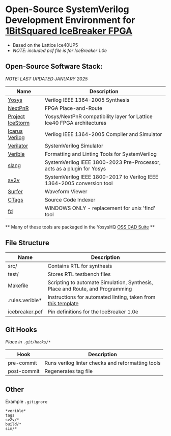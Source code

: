 # Open-Source SystemVerilog Development Environment for [1BitSquared IceBreaker FPGA](https://docs.icebreaker-fpga.org/)

- Based on the Lattice Ice40UP5
- *NOTE: included pcf file is for IceBreaker 1.0e*

## Open-Source Software Stack:

*NOTE: LAST UPDATED JANUARY 2025*

Name | Description
---  | ---
[Yosys](https://github.com/YosysHQ/yosys)                   | Verilog IEEE 1364-2005 Synthesis
[NextPnR](https://github.com/YosysHQ/nextpnr)               | FPGA Place-and-Route
[Project IceStorm](https://github.com/YosysHQ/icestorm)     | Yosys/NextPnR compatibility layer for Lattice Ice40 FPGA architectures
[Icarus Verilog](https://github.com/steveicarus/iverilog)   | Verilog IEEE 1364-2005 Compiler and Simulator
[Verilator](https://github.com/verilator/verilator)         | SystemVerilog Simulator
[Verible](https://github.com/chipsalliance/verible)         | Formatting and Linting Tools for SystemVerilog
[slang](https://github.com/MikePopoloski/slang)             | SystemVerilog IEEE 1800-2023 Pre-Processor, acts as a plugin for Yosys
[sv2v](https://github.com/zachjs/sv2v)                      | SystemVerilog IEEE 1800-2017 to Verilog IEEE 1364-2005 conversion tool
[Surfer](https://gitlab.com/surfer-project/surfer)          | Waveform Viewer
[CTags](https://ctags.io/)                                  | Source Code Indexer
[fd](https://github.com/sharkdp/fd)                         | WINDOWS ONLY - replacement for unix 'find' tool

** Many of these tools are packaged in the YosysHQ [OSS CAD Suite](https://github.com/YosysHQ/oss-cad-suite-build) **

## File Structure

Name | Description
---  | ---
src/            | Contains RTL for synthesis
test/           | Stores RTL testbench files
Makefile        | Scripting to automate Simulation, Synthesis, Place and Route, and Programming
.rules.verible* | Instructions for automated linting, taken from [this template](https://github.com/aGhandhii/systemverilog-auto-lint-format)
icebreaker.pcf  | Pin definitions for the IceBreaker 1.0e

## Git Hooks

*Place in `.git/hooks/*`*

Hook | Description
---  | ---
pre-commit  | Runs verilog linter checks and reformatting tools
post-commit | Regenerates tag file

## Other

Example `.gitignore`

```
*verible*
tags
sv2v/*
build/*
sim/*
```
